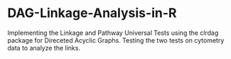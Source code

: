 # DAG-Linkage-Analysis-in-R
Implementing the Linkage and Pathway Universal Tests using the clrdag package for Direceted Acyclic Graphs. Testing the two tests on cytometry data to analyze the links.
